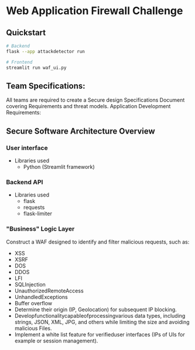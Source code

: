 # Web Application Firewall Challenge

## Quickstart

```bash
# Backend
flask --app attackdetector run

# Frontend
streamlit run waf_ui.py
```

## Team Specifications:

All teams are required to create a Secure design Specifications Document covering Requirements and threat models.
Application Development Requirements:

## Secure Software Architecture Overview

###	User interface

- Libraries used
  - Python (Streamlit framework)

### Backend API

- Libraries used
  - flask
  - requests
  - flask-limiter

### "Business" Logic Layer

Construct a WAF designed to identify and filter malicious requests, such as:
- XSS
- XSRF
- DOS
- DDOS
- LFI
- SQLInjection
- UnauthorizedRemoteAccess
- UnhandledExceptions
- Buffer overflow
- Determine their origin (IP, Geolocation) for subsequent IP blocking.
- Developfunctionalitycapableofprocessingvarious data types, including strings, JSON, XML, JPG, and others while limiting the size and avoiding malicious Files.
- Implement a white list feature for verifieduser interfaces (IPs of UIs for example or session management).